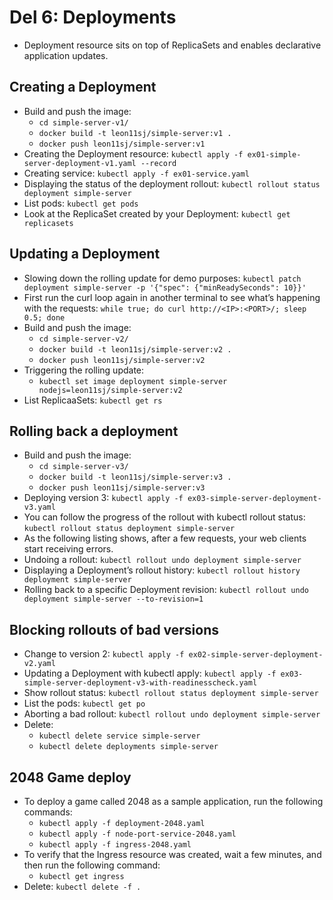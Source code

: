 # Del 6: Deployments
- Deployment resource sits on top of ReplicaSets and enables declarative application updates.

## Creating a Deployment
- Build and push the image:
    - `cd simple-server-v1/`
    - `docker build -t leon11sj/simple-server:v1 .`
    - `docker push leon11sj/simple-server:v1`
- Creating the Deployment resource: `kubectl apply -f ex01-simple-server-deployment-v1.yaml --record`
- Creating service: `kubectl apply -f ex01-service.yaml`
- Displaying the status of the deployment rollout: `kubectl rollout status deployment simple-server`
- List pods: `kubectl get pods`
- Look at the ReplicaSet created by your Deployment: `kubectl get replicasets`

## Updating a Deployment
- Slowing down the rolling update for demo purposes: `kubectl patch deployment simple-server -p '{"spec": {"minReadySeconds": 10}}'`
- First run the curl loop again in another terminal to see what’s happening with the requests: `while true; do curl http://<IP>:<PORT>/; sleep 0.5; done`
- Build and push the image:
    - `cd simple-server-v2/`
    - `docker build -t leon11sj/simple-server:v2 .`
    - `docker push leon11sj/simple-server:v2`
- Triggering the rolling update:
    - `kubectl set image deployment simple-server nodejs=leon11sj/simple-server:v2`
- List ReplicaaSets: `kubectl get rs`

## Rolling back a deployment
- Build and push the image:
    - `cd simple-server-v3/`
    - `docker build -t leon11sj/simple-server:v3 .`
    - `docker push leon11sj/simple-server:v3`
- Deploying version 3: `kubectl apply -f ex03-simple-server-deployment-v3.yaml`
- You can follow the progress of the rollout with kubectl rollout status: `kubectl rollout status deployment simple-server`
- As the following listing shows, after a few requests, your web clients start receiving errors.
- Undoing a rollout: `kubectl rollout undo deployment simple-server`
- Displaying a Deployment’s rollout history: `kubectl rollout history deployment simple-server`
- Rolling back to a specific Deployment revision: `kubectl rollout undo deployment simple-server --to-revision=1`

## Blocking rollouts of bad versions
- Change to version 2: `kubectl apply -f ex02-simple-server-deployment-v2.yaml`
- Updating a Deployment with kubectl apply: `kubectl apply -f ex03-simple-server-deployment-v3-with-readinesscheck.yaml`
- Show rollout status: `kubectl rollout status deployment simple-server` 
- List the pods: `kubectl get po`
- Aborting a bad rollout: `kubectl rollout undo deployment simple-server`
- Delete: 
    - `kubectl delete service simple-server`
    - `kubectl delete deployments simple-server`

## 2048 Game deploy
- To deploy a game called 2048 as a sample application, run the following commands:
    - `kubectl apply -f deployment-2048.yaml`
    - `kubectl apply -f node-port-service-2048.yaml`
    - `kubectl apply -f ingress-2048.yaml`
- To verify that the Ingress resource was created, wait a few minutes, and then run the following command:
    - `kubectl get ingress`
- Delete: `kubectl delete -f .`